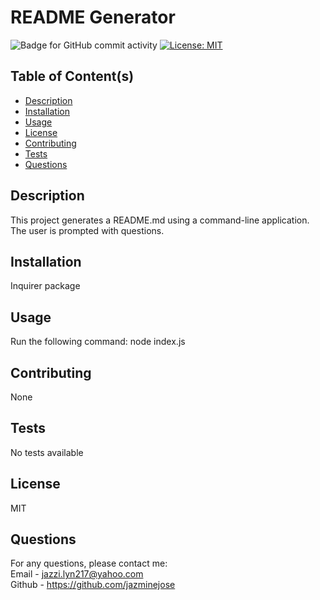 # README Generator
  ![Badge for GitHub commit activity](https://img.shields.io/github/commit-activity/w/jazminejose/GoodREADME?style=for-the-badge)
  [![License: MIT](https://img.shields.io/badge/License-MIT-blue.svg)](https://opensource.org/licenses/MIT)


## Table of Content(s)

- [Description](#description)
- [Installation](#installation)
- [Usage](#usage)
- [License](#license)
- [Contributing](#contributing)
- [Tests](#tests)
- [Questions](#questions)

## Description
This project generates a README.md using a command-line application. The user is prompted with questions.

## Installation
Inquirer package

## Usage
Run the following command: 
node index.js

## Contributing
None

## Tests
No tests available

## License
MIT

## Questions
For any questions, please contact me:<br>
Email - jazzi.lyn217@yahoo.com<br>
Github - https://github.com/jazminejose<br>
